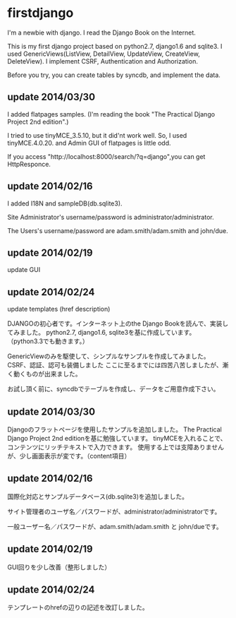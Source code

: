 firstdjango
===========

I'm a newbie with django. I read the Django Book on the Internet.

This is my first django project based on python2.7, django1.6 and sqlite3.
I used GenericViews(ListView, DetailView, UpdateView, CreateView, DeleteView).
I implement CSRF, Authentication and Authorization.

Before you try, you can create tables by syncdb, and implement the data.

update 2014/03/30
------------------
I added flatpages samples.
(I'm reading the book "The Practical Django Project 2nd edition".)

I tried to use tinyMCE_3.5.10, but it did'nt work well.
So, I used tinyMCE.4.0.20. and Admin GUI of flatpages is little odd.

If you access "http://localhost:8000/search/?q=django",you can get HttpResponce.

update 2014/02/16
------------------
I added I18N and sampleDB(db.sqlite3).

Site Administrator's username/password is administrator/administrator.

The Users's username/password are adam.smith/adam.smith and john/due.

update 2014/02/19
------------------
update GUI

update 2014/02/24
------------------
update templates (href description)




DJANGOの初心者です。インターネット上のthe Django Bookを読んで、実装してみました。
python2.7, django1.6, sqlite3を基に作成しています。
（python3.3でも動きます。）

GenericViewのみを駆使して、シンプルなサンプルを作成してみました。
CSRF、認証、認可も装備しました
ここに至るまでには四苦八苦しましたが、漸く動くものが出来ました。

お試し頂く前に、syncdbでテーブルを作成し、データをご用意作成下さい。

update 2014/03/30
------------------
Djangoのフラットページを使用したサンプルを追加しました。
The Practical Django Project 2nd editionを基に勉強しています。
tinyMCEを入れることで、コンテンツにリッチテキストで入力できます。
使用する上では支障ありませんが、少し画面表示が変です。（content項目）

update 2014/02/16
------------------
国際化対応とサンプルデータベース(db.sqlite3)を追加しました。

サイト管理者のユーザ名／パスワードが、administrator/administratorです。

一般ユーザー名／パスワードが、adam.smith/adam.smith と john/dueです。


update 2014/02/19
------------------
GUI回りを少し改善（整形しました）

update 2014/02/24
------------------
テンプレートのhrefの辺りの記述を改訂しました。
